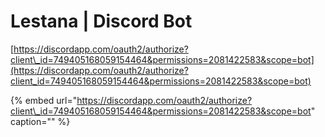# Lestana \| Discord Bot

[https://discordapp.com/oauth2/authorize?client\_id=749405168059154464&permissions=2081422583&scope=bot](https://discordapp.com/oauth2/authorize?client_id=749405168059154464&permissions=2081422583&scope=bot)

{% embed url="https://discordapp.com/oauth2/authorize?client\_id=749405168059154464&permissions=2081422583&scope=bot" caption="" %}

